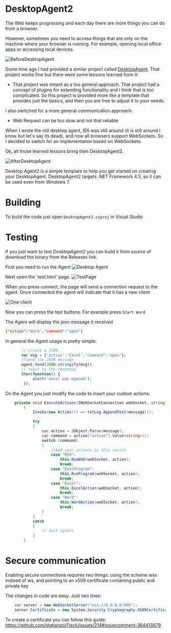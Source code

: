 # DesktopAgent2

The Web keeps progressing and each day there are more things you can do from a browser.

However, sometimes you need to access things that are only on the machine where your browser is running. For example, opening local office apps or accessing local devices.

![BeforeDesktopAgent](Images\BeforeDesktopAgent2.png)

Some time ago I had provided a similar project called [DesktopAgent](https://github.com/orellabac/WebMap.DesktopAgent). That project works fine but there were some lessons learned from it:

* That project was meant as a too general approach.
That project had a concept of plugins for extending functionality and I think that is too complicated. So this project is provided more like a template that provides just the basics, and then you are free 
to adjust it to your needs.

I also switched for a more general communication approach.

* Web Request can be too slow and not that reliable

When I wrote the old desktop agent, IE6 was still around (it is still around I know but let's say its dead), and now all browsers support WebSockets.
So I decided to switch for an implementation based on WebSockets.

Ok, all those learned lessons bring then DesktopAgent2.

![AfterDesktopAgent](Images\AfterDesktopAgent2.png)

Desktop Agent2 is a simple template to help you get started on creating your DesktopAgent. 
DesktopAgent2 targets .NET Framework 4.5, so it can be used even from Windows 7.

Building
========

To build the code just open `DesktopAgent2.csproj` in Visual Studio

Testing
=======

If you just want to test *DesktopAgent2* you can build it from source of download the binary from the Releases link.

First you need to run the Agent ![Desktop Agent](Images\DesktopAgent2.png)

Next open the `test.html' page.
![TestPage](Images\testpage.png)

When you press connect, the page will send a connection request to the agent. Once connected the agent will indicate that it has a new client

![One client](Images\AgentWithClient.png)

Now you can press the test buttons. For example press `Start Word`

The Agent will display the json message it received 

```json
{"action":"Word","command":"open"}
```

In general the Agent usage is pretty simple:

```js
       // create a JSON
       var msg = {'action':'Excel','command':'open'};
       //Send the JSON message
       agent.Send(JSON.stringify(msg)).
       // react to the response
       then(function() {
            alert('excel was opened');
        });
```

On the Agent you just modify the code to insert your custom actions:

```C#
    private void ExecuteActions(IWebSocketConnection webSocket, string message)
        {
            Invoke(new Action(() => txtLog.AppendText(message)));

            try
            {
                var action = JObject.Parse(message);
                var command = action["action"].Value<string>();
                switch (command)
                {
                    //Add your actions in this switch
                    case "WSH":
                        this.RunWSH(webSocket, action);
                        break;
                    case "ExecProgram":
                        this.RunProgram(webSocket, action);
                        break;
                    case "Excel":
                        this.ExcelAction(webSocket, action);
                        break;
                    case "Word":
                        this.WordAction(webSocket, action);
                        break;
                }
            }
            catch
            {
                // Just ignore
            }
        }
```

Secure communication
=====================

Enabling secure connections requires two things: using the scheme wss instead of ws, and pointing to an x509 certificate containing public and private key

The changes in code are easy. Just two lines:

```C#
    var server = new WebSocketServer("wss://0.0.0.0:996");
    server.Certificate = new System.Security.Cryptography.X509Certificates.X509Certificate2(@"M:\Program Files\OpenSSL-Win64\bin\secondtest.pfx", "test");
```

To create a certificate you can follow this guide: https://github.com/statianzo/Fleck/issues/214#issuecomment-364413879


